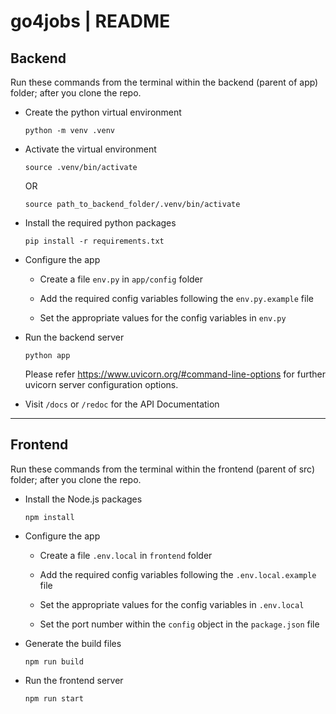 
# go4jobs | README

## Backend

Run these commands from the terminal within the backend (parent of app) folder; after you clone the repo.

- Create the python virtual environment

    `python -m venv .venv`

- Activate the virtual environment

    `source .venv/bin/activate`

    OR

    `source path_to_backend_folder/.venv/bin/activate`

- Install the required python packages

    `pip install -r requirements.txt`

- Configure the app

    - Create a file `env.py` in `app/config` folder

    - Add the required config variables following the `env.py.example` file
    
    - Set the appropriate values for the config variables in `env.py`

- Run the backend server

    `python app`

    Please refer <https://www.uvicorn.org/#command-line-options> for further uvicorn server configuration options.

- Visit `/docs` or `/redoc` for the API Documentation

---

## Frontend

Run these commands from the terminal within the frontend (parent of src) folder; after you clone the repo.

- Install the Node.js packages

    `npm install`

- Configure the app

    - Create a file `.env.local` in `frontend` folder

    - Add the required config variables following the `.env.local.example` file

    - Set the appropriate values for the config variables in `.env.local`

    - Set the port number within the `config` object in the `package.json` file

- Generate the build files

    `npm run build`

- Run the frontend server

    `npm run start`
